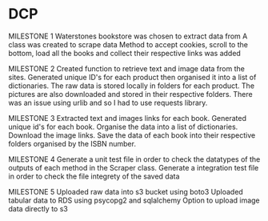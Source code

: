 # DCP
MILESTONE 1
Waterstones bookstore was chosen to extract data from
A class was created to scrape data
Method to accept cookies, scroll to the bottom, load all the books and collect their respective links was added 

MILESTONE 2
Created function to retrieve text and image data from the sites. 
Generated unique ID's for each product then organised it into a list of dictionaries. 
The raw data is stored locally in folders for each product. 
The pictures are also downloaded and stored in their respective folders. 
There was an issue using urlib and so I had to use requests library.

MILESTONE 3 
Extracted text and images links for each book. 
Generated unique id's for each book. 
Organise the data into a list of dictionaries. 
Download the image links.
Save the data of each book into their respective folders organised by the ISBN number. 

MILESTONE 4 
Generate a unit test file in order to check the datatypes of the outputs of each method in the Scraper class. 
Generate a integration test file in order to check the file integrety of the saved data

MILESTONE 5
Uploaded raw data into s3 bucket using boto3
Uploaded tabular data to RDS using psycopg2 and sqlalchemy
Option to upload image data directly to s3